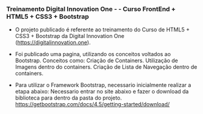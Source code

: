 ### Treinamento Digital Innovation One - - Curso FrontEnd + HTML5 + CSS3 + Bootstrap

- O projeto publicado é referente ao treinamento do Curso de HTML5 + CSS3 + Bootstrap da Digital Innovation One (https://digitalinnovation.one).

- Foi publicado uma pagina, utilizando os conceitos voltados ao Bootstrap. Conceitos como:
Criação de Containers. Utilização de Imagens dentro do containers.  Criação de Lista de Navegação dentro de containers.

- Para utilizar o Framework Bootstrap, necessario inicialmente realizar a etapa abaixo:
Necessario entrar no site abaixo e fazer o download da biblioteca para dentro da pasta do projeto. 
https://getbootstrap.com/docs/4.5/getting-started/download/
